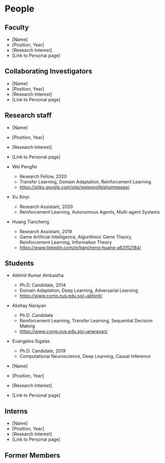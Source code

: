 # People

## Faculty

- [Name]
- [Position, Year]
- [Research Interest]
- [Link to Personal page]

## Collaborating Investigators
- [Name]
- [Position, Year]
- [Research Interest]
- [Link to Personal page]

## Research staff
- [Name]
- [Position, Year]
- [Research Interest]
- [Link to Personal page]

- Wei Pengfei
  - Research Fellow, 2020
  - Transfer Learning, Domain Adaptation, Reinforcement Learning
  - https://sites.google.com/site/weipengfeishomepage/

- Xu Xinyi
  - Research Assistant, 2020
  - Reinforcement Learning, Autonomous Agents, Multi-agent Systems

- Huang Tiancheng
  - Research Assistant, 2019
  - Game Artificial Intelligence, Algorithmic Game Theory, Reinforcement Learning, Information Theory
  - https://www.linkedin.com/in/tiancheng-huang-a63152184/

## Students 

- Abhinit Kumar Ambastha
  - Ph.D. Candidate, 2014
  - Domain Adaptation, Deep Learning, Adversarial Learning
  - https://www.comp.nus.edu.sg/~abhinit/

- Akshay Narayan
  - Ph.D. Candidate
  - Reinforcement Learning, Transfer Learning, Sequential Decision Making
  - https://www.comp.nus.edu.sg/~anarayan/

- Evangelos Sigalas
  - Ph.D. Candidate, 2019
  - Computational Neuroscience, Deep Learning, Causal Inference

- [Name]
- [Position, Year]
- [Research Interest]
- [Link to Personal page]

## Interns
- [Name]
- [Position, Year]
- [Research Interest]
- [Link to Personal page]

## Former Members
